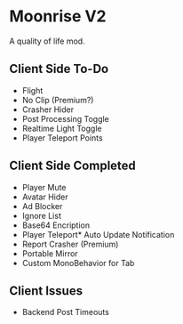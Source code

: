 # Moonrise V2
A quality of life mod.

## Client Side To-Do
* Flight
* No Clip (Premium?)
* Crasher Hider
* Post Processing Toggle
* Realtime Light Toggle
* Player Teleport Points

## Client Side Completed
* Player Mute
* Avatar Hider
* Ad Blocker
* Ignore List
* Base64 Encription
* Player Teleport* Auto Update Notification
* Report Crasher (Premium)
* Portable Mirror
* Custom MonoBehavior for Tab

## Client Issues
* Backend Post Timeouts
